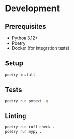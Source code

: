 # Development

## Prerequisites

- Python 3.12+
- Poetry
- Docker (for integration tests)

## Setup

```bash
poetry install
```

## Tests

```bash
poetry run pytest -q
```

## Linting

```bash
poetry run ruff check .
poetry run mypy .
```
